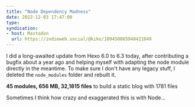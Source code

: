 ```yaml
---
title: "Node Dependency Madness"
date: 2022-12-03 17:47:00
type: 
syndication:
- host: Mastodon
  url: https://indieweb.social/@kiko/109450865948421049
---
```


I did a long-awaited update from Hexo 6.0 to 6.3 today, after contributing a bugfix about a year ago and helping myself with adapting the node module directly in the meantime. To make sure I don't have any legacy stuff, I deleted the `node_modules` folder and rebuilt it.

**45 modules, 656 MB, 32,1815 files**
to build a static blog with 1781 files

Sometimes I think how crazy and exaggerated this is with Node...
